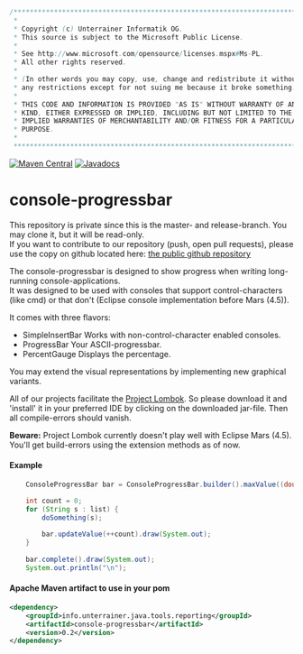 ```java
/**************************************************************************
 * 
 * Copyright (c) Unterrainer Informatik OG.
 * This source is subject to the Microsoft Public License.
 * 
 * See http://www.microsoft.com/opensource/licenses.mspx#Ms-PL.
 * All other rights reserved.
 * 
 * (In other words you may copy, use, change and redistribute it without
 * any restrictions except for not suing me because it broke something.)
 * 
 * THIS CODE AND INFORMATION IS PROVIDED "AS IS" WITHOUT WARRANTY OF ANY
 * KIND, EITHER EXPRESSED OR IMPLIED, INCLUDING BUT NOT LIMITED TO THE
 * IMPLIED WARRANTIES OF MERCHANTABILITY AND/OR FITNESS FOR A PARTICULAR
 * PURPOSE.
 * 
 ***************************************************************************/
```
[![Maven Central](https://img.shields.io/maven-central/v/info.unterrainer.java.tools.reporting/console-progressbar.svg)](https://repo1.maven.org/maven2/info/unterrainer/java/tools/reporting/console-progressbar)
[![Javadocs](https://img.shields.io/maven-central/v/info.unterrainer.java.tools.reporting/console-progressbar.svg?label=Javadocs)](http://www.javadoc.io/doc/info.unterrainer.java.tools.reporting/console-progressbar)

# console-progressbar

This repository is private since this is the master- and release-branch. You may clone it, but it will be read-only.  
If you want to contribute to our repository (push, open pull requests), please use the copy on github located here: [the public github repository][github]

The console-progressbar is designed to show progress when writing long-running console-applications.  
It was designed to be used with consoles that support control-characters (like cmd) or that don't (Eclipse console implementation before Mars (4.5)).  

It comes with three flavors:

* SimpleInsertBar
Works with non-control-character enabled consoles.
* ProgressBar
Your ASCII-progressbar.
* PercentGauge
Displays the percentage.

You may extend the visual representations by implementing new graphical variants. 

All of our projects facilitate the [Project Lombok][lombok]. So please download it and 'install' it in your preferred IDE by clicking on the downloaded jar-file. Then all compile-errors should vanish.  

**Beware:** Project Lombok currently doesn't play well with Eclipse Mars (4.5). You'll get build-errors using the extension methods as of now.

#### Example
```java
    ConsoleProgressBar bar = ConsoleProgressBar.builder().maxValue((double) list.size()).controlCharacterSupport(!isForFileOut).build();

    int count = 0;
	for (String s : list) {
		doSomething(s);
        
        bar.updateValue(++count).draw(System.out);
	}
    
	bar.complete().draw(System.out);
	System.out.println("\n");
```

#### Apache Maven artifact to use in your pom
```xml
<dependency>
    <groupId>info.unterrainer.java.tools.reporting</groupId>
    <artifactId>console-progressbar</artifactId>
    <version>0.2</version>
</dependency>
```

[lombok]: https://projectlombok.org
[github]: https://github.com/UnterrainerInformatik/java